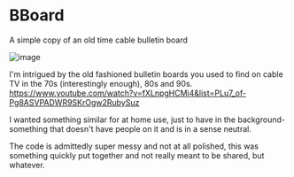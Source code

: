 # BBoard
A simple copy of an old time cable bulletin board

![image](https://user-images.githubusercontent.com/1906954/144276465-66e2cc85-6751-4bc5-a438-0d7b0deb9e1a.png)

I'm intrigued by the old fashioned bulletin boards you used to find on cable TV in the 70s (interestingly enough), 80s and 90s.
https://www.youtube.com/watch?v=fXLnpgHCMi4&list=PLu7_of-Pg8ASVPADWR9SKrOgw2RubySuz

I wanted something similar for at home use, just to have in the background-something that doesn't have people on it and is 
in a sense neutral.

The code is admittedly super messy and not at all polished, this was something quickly put together and not really meant to be 
shared, but whatever.
